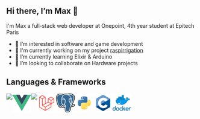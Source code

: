 ## Hi there, I’m Max 👋

I'm Max a full-stack web developer at Onepoint, 4th year student at Epitech Paris

- 👀 I’m interested in software and game development
- 🚀 I'm currently working on my project [raspirrigation](https://github.com/Maxime-Drelon/raspirrigation)
- 🌱 I’m currently learning Elixir & Arduino
- 🤝 I’m looking to collaborate on Hardware projects

## Languages & Frameworks

<div style="display: flex">
  <img src="https://godotengine.org/themes/godotengine/assets/press/icon_color.png" height="50"/>
  <img src="https://raw.githubusercontent.com/github/explore/80688e429a7d4ef2fca1e82350fe8e3517d3494d/topics/vue/vue.png" height="50"/>
  <img src="https://camo.githubusercontent.com/be384df72ff1748336f5927f7116e79a37cbe1639a5b7db162be2d7afe350f87/68747470733a2f2f63646e2e767565746966796a732e636f6d2f696d616765732f6c6f676f732f6c6f676f2e737667" height="50"/>
  <img src="https://raw.githubusercontent.com/github/explore/56a826d05cf762b2b50ecbe7d492a839b04f3fbf/topics/laravel/laravel.png" height="50"/>
  <img src="https://raw.githubusercontent.com/github/explore/80688e429a7d4ef2fca1e82350fe8e3517d3494d/topics/postgresql/postgresql.png" height="50"/>
  <img src="https://raw.githubusercontent.com/github/explore/80688e429a7d4ef2fca1e82350fe8e3517d3494d/topics/python/python.png" height="50"/>
  <img src="https://raw.githubusercontent.com/github/explore/f3e22f0dca2be955676bc70d6214b95b13354ee8/topics/c/c.png" height="50"/>
  <img src="https://raw.githubusercontent.com/github/explore/80688e429a7d4ef2fca1e82350fe8e3517d3494d/topics/docker/docker.png" height="50"/>
</div>
<!---
Maxime-Drelon/Maxime-Drelon is a ✨ special ✨ repository because its `README.md` (this file) appears on your GitHub profile.
You can click the Preview link to take a look at your changes.
--->
